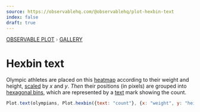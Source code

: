 ```yaml
---
source: https://observablehq.com/@observablehq/plot-hexbin-text
index: false
draft: true
---
```


<div style="color: grey; font: 13px/25.5px var(--sans-serif); text-transform: uppercase;"><h1 style="display: none;">Plot: Hexbin text</h1><a href="/plot">Observable Plot</a> › <a href="/@observablehq/plot-gallery">Gallery</a></div>

# Hexbin text

Olympic athletes are placed on this [heatmap](https://observablehq.com/@observablehq/plot-olympians-hexbin) according to their weight and height, [scaled](https://observablehq.com/plot/features/scales) by _x_ and _y_. _Then_ their positions (in pixels) are grouped into [hexagonal bins](https://observablehq.com/plot/transforms/hexbin), which are represented by a [text](https://observablehq.com/plot/marks/text) mark showing the count.

```js echo
Plot.text(olympians, Plot.hexbin({text: "count"}, {x: "weight", y: "height"})).plot();
```
